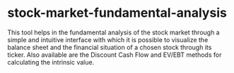 # stock-market-fundamental-analysis
This tool helps in the fundamental analysis of the stock market through a simple and intuitive interface with which it is possible to visualize the balance sheet and the financial situation of a chosen stock through its ticker.   Also available are the Discount Cash Flow and EV/EBT methods for calculating the intrinsic value. 
